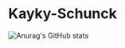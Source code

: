 # Kayky-Schunck

![Anurag's GitHub stats](https://github-readme-stats.vercel.app/api?username=anuraghazra&show_icons=true&theme=tokyonight)


 

  
